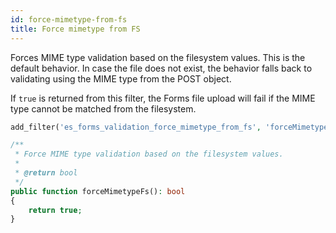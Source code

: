 ```yaml
---
id: force-mimetype-from-fs
title: Force mimetype from FS
---
```


Forces MIME type validation based on the filesystem values. This is the default behavior. In case the file does not exist, the behavior falls back to validating using the MIME type from the POST object.

If `true` is returned from this filter, the Forms file upload will fail if the MIME type cannot be matched from the filesystem.

```php
add_filter('es_forms_validation_force_mimetype_from_fs', 'forceMimetypeFs');

/**
 * Force MIME type validation based on the filesystem values.
 *
 * @return bool
 */
public function forceMimetypeFs(): bool
{
	return true;
}
````
